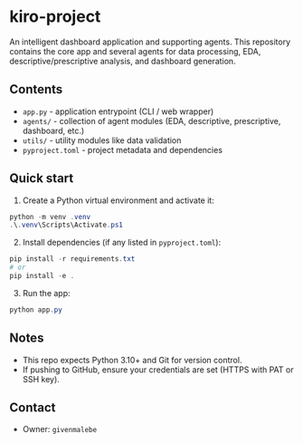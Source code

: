 ﻿# kiro-project

An intelligent dashboard application and supporting agents. This repository contains the core app and several agents for data processing, EDA, descriptive/prescriptive analysis, and dashboard generation.

## Contents

- `app.py` - application entrypoint (CLI / web wrapper)
- `agents/` - collection of agent modules (EDA, descriptive, prescriptive, dashboard, etc.)
- `utils/` - utility modules like data validation
- `pyproject.toml` - project metadata and dependencies

## Quick start

1. Create a Python virtual environment and activate it:

```powershell
python -m venv .venv
.\.venv\Scripts\Activate.ps1
```

2. Install dependencies (if any listed in `pyproject.toml`):

```powershell
pip install -r requirements.txt
# or
pip install -e .
```

3. Run the app:

```powershell
python app.py
```

## Notes

- This repo expects Python 3.10+ and Git for version control.
- If pushing to GitHub, ensure your credentials are set (HTTPS with PAT or SSH key).

## Contact

- Owner: `givenmalebe`
